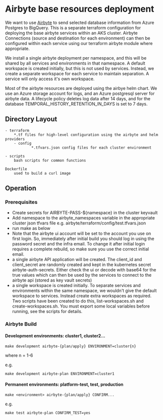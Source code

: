 # Airbyte base resources deployment

We want to use [Airbyte](https://airbyte.com) to send selected database information from Azure Postgres to BigQuery.
This is a separate terraform configuration for deploying the base airbyte services within an AKS cluster.
Airbyte Connections (source and destination for each environment) can then be configured within each service using our terraform airbyte module where appropriate.

We install a single airbyte deployment per namespace, and this will be shared by all services and environments in that namespace.
A default workspace is created initially, but this is not used by services. Instead, we create a separate workspace for each service to maintain separation. A service will only access it's own workspace.

Most of the airbyte resources are deployed using the airbye helm chart.
We use an Azure storage account for logs, and an Azure postgresql server for airbyte data.
A lifecycle policy deletes log data after 14 days, and for the database TEMPORAL_HISTORY_RETENTION_IN_DAYS is set to 7 days.

## Directory Layout

```
- terraform
    *.tf files for high-level configuration using the airbyte and helm providers
    - config
            *.tfvars.json config files for each cluster environment

- scripts
    bash scripts for common functions

Dockerfile
    used to build a curl image
```

## Operation

### Prerequisites

- Create secrets for AIRBYTE-PASS-${namespace} in the cluster keyvault
- Add namespace to the airbyte_namespaces variable in the appropriate cluster json tfvars file e.g. airbyte/terraform/config/test.tfvars.json
- run make as below
- Note that the airbyte ui account will be set to the account you use on first login. So, immediately after initial build you should log in using the password secret and the infra email. To change it after initial login requires a complete rebuild, so make sure you use the correct initial email.
- a single airbyte API application will be created. The client_id and client_secret are randomly created and kept in the kubernetes secret airbyte-auth-secrets. Either check the ui or decode with base64 for the true values which can then be used by the services to connect to the airbyte api (stored as key vault secrets)
- a single workspace is created initially. To separate services and environments within the same namespace, we wouldn't give the default workspace to services. Instead create extra workspaces as required. Two scripts have been created to do this, list-workspaces.sh and create-workspaces.sh. You must export some local variables before running, see the scripts for details.

### Airbyte Build

#### Development environments: cluster1, cluster2...

```
make development airbyte-{plan/apply} ENVIRONMENT=cluster{n}
```

where n = 1-6

e.g.
```
make development airbyte-plan ENVIRONMENT=cluster1
```

#### Permanent environments: platform-test, test, production

```
make <environment> airbyte-{plan/apply} CONFIRM...
```

e.g.
```
make test airbyte-plan CONFIRM_TEST=yes
```
